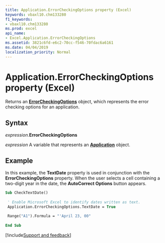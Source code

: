 ```yaml
---
title: Application.ErrorCheckingOptions property (Excel)
keywords: vbaxl10.chm133280
f1_keywords:
- vbaxl10.chm133280
ms.prod: excel
api_name:
- Excel.Application.ErrorCheckingOptions
ms.assetid: 3821c6fd-e6c2-70cc-f546-70fdac6a6161
ms.date: 04/04/2019
localization_priority: Normal
---
```



# Application.ErrorCheckingOptions property (Excel)

Returns an **[ErrorCheckingOptions](Excel.ErrorCheckingOptions.md)** object, which represents the error checking options for an application.


## Syntax

_expression_.**ErrorCheckingOptions**

_expression_ A variable that represents an **[Application](Excel.Application(object).md)** object.


## Example

In this example, the **TextDate** property is used in conjunction with the **ErrorCheckingOptions** property. When the user selects a cell containing a two-digit year in the date, the **AutoCorrect Options** button appears.


```vb
Sub CheckTextDate() 
 
 ' Enable Microsoft Excel to identify dates written as text. 
 Application.ErrorCheckingOptions.TextDate = True 
 
 Range("A1").Formula = "'April 23, 00" 
 
End Sub
```




[!include[Support and feedback](~/includes/feedback-boilerplate.md)]
